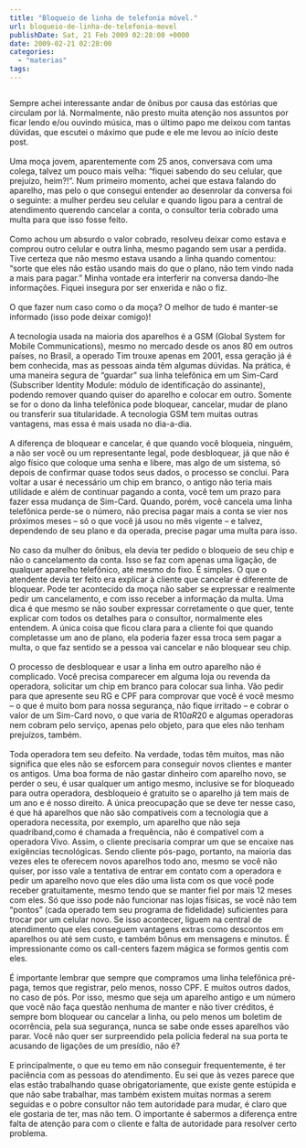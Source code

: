 ```yaml
---
title: "Bloqueio de linha de telefonia móvel."
url: bloqueio-de-linha-de-telefonia-movel
publishDate: Sat, 21 Feb 2009 02:28:00 +0000
date: 2009-02-21 02:28:00
categories: 
  - "materias"
tags: 
---
```

<a href="http://3.bp.blogspot.com/_BzqI_RDZ6O4/ScBO8RRHbcI/AAAAAAAAAQk/3p8JtlHzO5M/s1600-h/84944488.jpg"><img src="http://3.bp.blogspot.com/_BzqI_RDZ6O4/ScBO8RRHbcI/AAAAAAAAAQk/3p8JtlHzO5M/s320/84944488.jpg" border="0" alt=""></a><div><span> </span></div><div><span> </span><span><span>Sempre achei interessante andar de ônibus por causa das estórias que circulam por lá. Normalmente, não presto muita atenção nos assuntos por ficar lendo e/ou ouvindo música, mas o último papo me deixou com tantas dúvidas, que escutei o máximo que pude e ele me levou ao início deste post.<br></span></span></div><div><span><span><br></span></span></div><div><span><span><span> </span></span></span><span><span>Uma moça jovem, aparentemente com 25 anos, conversava com uma colega, talvez um pouco mais velha: “fiquei sabendo do seu celular, que prejuízo, heim?!”. Num primeiro momento, achei que estava falando do aparelho, mas pelo o que consegui entender ao desenrolar da conversa foi o seguinte: a mulher perdeu seu celular e quando ligou para a central de atendimento querendo cancelar a conta, o consultor teria cobrado uma multa para que isso fosse feito.</span></span></div><div><span><span><br></span></span></div><div><span><span><span> </span></span></span><span><span>Como achou um absurdo o valor cobrado, resolveu deixar como estava e comprou outro celular e outra linha, mesmo pagando sem usar a perdida.  Tive certeza que não mesmo estava usando a linha quando comentou: “sorte que eles não estão usando mais do que o plano, não tem vindo nada a mais para pagar.” Minha vontade era interferir na conversa dando-lhe informações. </span></span><span><span><span> </span></span></span><span><span>Fiquei insegura por ser enxerida e não o fiz.</span></span></div><div><span><span><br></span></span></div><div><span><span>O que fazer num caso como o da moça? O melhor de tudo é manter-se informado (isso pode deixar comigo)!</span></span></div><div><span><span><br></span></span></div><div><span><span><span> </span></span></span><span><span> A tecnologia usada na maioria dos aparelhos é a GSM (Global System for Mobile Communications), mesmo no mercado desde os anos 80 em outros países, no Brasil, a operado Tim trouxe apenas em 2001, essa geração já é bem conhecida, mas as pessoas ainda têm algumas dúvidas. Na prática, é uma maneira segura de “guardar” sua linha telefônica em um Sim-Card (Subscriber Identity Module: módulo de identificação do assinante), podendo remover quando quiser do aparelho e colocar em outro. Somente se for o dono da linha telefônica pode bloquear, cancelar, mudar de plano ou transferir sua titularidade. A tecnologia GSM tem muitas outras vantagens, mas essa é mais usada no dia-a-dia.</span></span></div><div><span><span><br></span></span></div><div><span><span><span> </span></span></span><span><span>A diferença de bloquear e cancelar, é que quando você bloqueia, ninguém, a não ser você ou um representante legal, pode desbloquear, já que não é algo físico que coloque uma senha e libere, mas algo de um sistema, só depois de confirmar quase todos seus dados, o processo se conclui. Para voltar a usar é necessário um chip em branco, o antigo não teria mais utilidade e além de continuar pagando a conta, você tem um prazo para fazer essa mudança de Sim-Card. </span></span><span><span><span> </span></span></span><span><span>Quando, porém, você cancela uma linha telefônica perde-se o número, não precisa pagar mais a conta se vier nos próximos meses – só o que você já usou no mês vigente – e talvez, dependendo de seu plano e da operada, precise pagar uma multa para isso.</span></span></div><div><span><span><br></span></span></div><div><span><span><span> </span></span></span><span><span>No caso da mulher do ônibus, ela devia ter pedido o bloqueio de seu chip e não o cancelamento da conta. Isso se faz com apenas uma ligação, de qualquer aparelho telefônico, até mesmo do fixo. É simples. O que o atendente devia ter feito era explicar à cliente que cancelar é diferente de bloquear. Pode ter acontecido da moça não saber se expressar e realmente pedir um cancelamento, e com isso receber a informação da multa. Uma dica é que mesmo se não souber expressar corretamente o que quer, tente explicar com todos os detalhes para o consultor, normalmente eles entendem. A única coisa que ficou clara para a cliente foi que quando completasse um ano de plano, ela poderia fazer essa troca sem pagar a multa, o que faz sentido se a pessoa vai cancelar e não bloquear seu chip.</span></span></div><div><span><span><br></span></span></div><div><span><span><span> </span></span></span><span><span>O processo de desbloquear e usar a linha em outro aparelho não é complicado. Você precisa comparecer em alguma loja ou revenda da operadora, solicitar um chip em branco para colocar sua linha. Vão pedir para que apresente seu RG e CPF para comprovar que você é você mesmo – o que é muito bom para nossa segurança, não fique irritado – e cobrar o valor de um Sim-Card novo, o que varia de R$10 a R$20 e algumas operadoras nem cobram pelo serviço, apenas pelo objeto, para que eles não tenham prejuízos, também.</span></span></div><div><span><span><br></span></span></div><div><span><span><span> </span></span></span><span><span>Toda operadora tem seu defeito. Na verdade, todas têm muitos, mas não significa que eles não se esforcem para conseguir novos clientes e manter os antigos. Uma boa forma de não gastar dinheiro com aparelho novo, se perder o seu, é usar qualquer um antigo mesmo, inclusive se for bloqueado para outra operadora, desbloqueio é gratuito se o aparelho já tem mais de um ano e é nosso direito. A única preocupação que se deve ter nesse caso, é que há aparelhos que não são compatíveis com a tecnologia que a operadora necessita, por exemplo, um aparelho que não seja quadriband,como é chamada a frequência, não é compatível com a operadora Vivo. Assim, o cliente precisaria comprar um que se encaixe nas exigências tecnológicas. Sendo cliente pós-pago, portanto, na maioria das vezes eles te oferecem novos aparelhos todo ano, mesmo se você não quiser, por isso vale a tentativa de entrar em contato com a operadora e pedir um aparelho novo que eles dão uma lista com os que você pode receber gratuitamente, mesmo tendo que se manter fiel por mais 12 meses com eles. Só que isso pode não funcionar nas lojas físicas, se você não tem “pontos” (cada operado tem seu programa de fidelidade) suficientes para trocar por um celular novo. Se isso acontecer, liguem na central de atendimento que eles conseguem vantagens extras como descontos em aparelhos ou até sem custo, e também bônus em mensagens e minutos. É impressionante como os call-centers fazem mágica se formos gentis com eles.</span></span></div><div><span><span><br></span></span></div><div><span><span><span> </span></span></span><span><span>É importante lembrar que sempre que compramos uma linha telefônica pré-paga, temos que registrar, pelo menos, nosso CPF. E muitos outros dados, no caso de pós. Por isso, mesmo que seja um aparelho antigo e um número que você não faça questão nenhuma de manter e não tiver créditos, é sempre bom bloquear ou cancelar a linha, ou pelo menos um boletim de ocorrência, pela sua segurança, nunca se sabe onde esses aparelhos vão parar. Você não quer ser surpreendido pela polícia federal na sua porta te acusando de ligações de um presídio, não é?</span></span></div><div><span><span><br></span></span></div><div><span><span><span> </span></span></span><span><span>E principalmente, o que eu temo em não conseguir frequentemente, é ter paciência com as pessoas do atendimento. Eu sei que às vezes parece que elas estão trabalhando quase obrigatoriamente, que existe gente estúpida e que não sabe trabalhar, mas também existem muitas normas a serem seguidas e o pobre consultor não tem autoridade para mudar, é claro que ele gostaria de ter, mas não tem. O importante é sabermos a diferença entre falta de atenção para com o cliente e falta de autoridade para resolver certo problema.</span></span></div>
